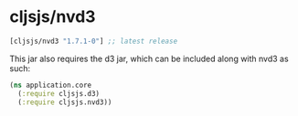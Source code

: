 # cljsjs/nvd3

[](dependency)
```clojure
[cljsjs/nvd3 "1.7.1-0"] ;; latest release
```
[](/dependency)

This jar also requires the d3 jar, which can be included along with nvd3 as such:

```clojure
(ns application.core
  (:require cljsjs.d3)
  (:require cljsjs.nvd3))
```
